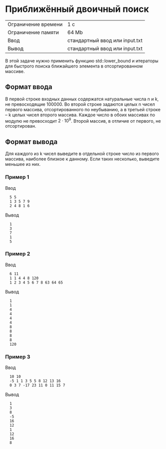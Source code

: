 # Приближённый двоичный поиск

<table>
 <tr>
    <td>Ограничение времени</td>
    <td>1 c</td>
 </tr>
 <tr>
    <td>Ограничение памяти</td>
    <td>64 Mb</td>
 </tr>
  <tr>
    <td>Ввод</td>
    <td>стандартный ввод или input.txt</td>
 </tr>
  <tr>
    <td>Вывод</td>
    <td>стандартный ввод или input.txt</td>
 </tr>
</table>

В этой задаче нужно применить функцию std::lower_bound и итераторы для быстрого поиска ближайшего элемента в отсортированном массиве.

## Формат ввода
В первой строке входных данных содержатся натуральные числа n и k, не превосходящие 100000. Во второй строке задаются целых n чисел первого массива, отсортированного по неубыванию, а в третьей строке – k целых чисел второго массива. Каждое число в обоих массивах по модулю не превосходит $2⋅10^9$. Второй массив, в отличие от первого, не отсортирован.

## Формат вывода
Для каждого из k чисел выведите в отдельной строке число из первого массива, наиболее близкое к данному. Если таких несколько, выведите меньшее из них.

### Пример 1

Ввод

      5 5
      1 3 5 7 9 
      2 4 8 1 6 
         

Вывод

      1
      3
      7
      1
      5

### Пример 2

Ввод

      6 11
      1 1 4 4 8 120 
      1 2 3 4 5 6 7 8 63 64 65 
         

Вывод

      1
      1
      4
      4
      4
      4
      8
      8
      8
      8
      120

### Пример 3

Ввод

      10 10
      -5 1 1 3 5 5 8 12 13 16 
      0 3 7 -17 23 11 0 11 15 7 
         

Вывод

      1
      3
      8
      -5
      16
      12
      1
      12
      16
      8